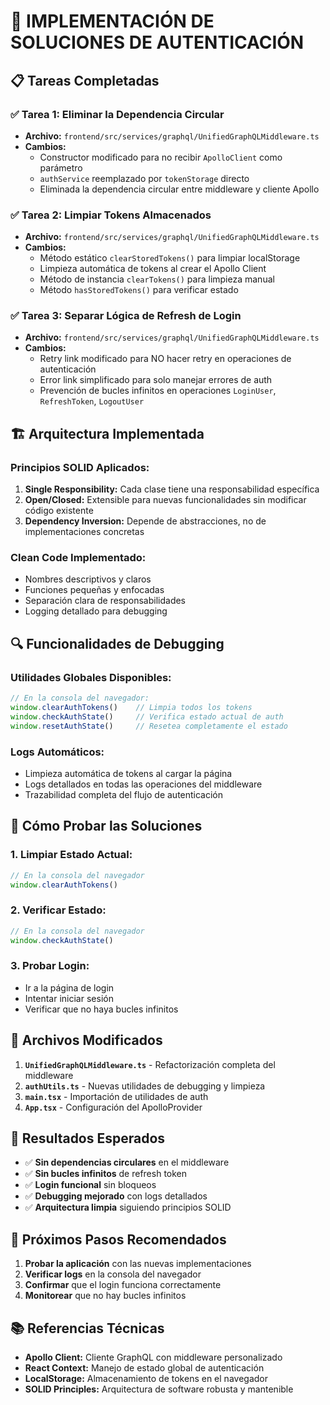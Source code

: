 # 🔧 **IMPLEMENTACIÓN DE SOLUCIONES DE AUTENTICACIÓN**

## 📋 **Tareas Completadas**

### ✅ **Tarea 1: Eliminar la Dependencia Circular**
- **Archivo:** `frontend/src/services/graphql/UnifiedGraphQLMiddleware.ts`
- **Cambios:**
  - Constructor modificado para no recibir `ApolloClient` como parámetro
  - `authService` reemplazado por `tokenStorage` directo
  - Eliminada la dependencia circular entre middleware y cliente Apollo

### ✅ **Tarea 2: Limpiar Tokens Almacenados**
- **Archivo:** `frontend/src/services/graphql/UnifiedGraphQLMiddleware.ts`
- **Cambios:**
  - Método estático `clearStoredTokens()` para limpiar localStorage
  - Limpieza automática de tokens al crear el Apollo Client
  - Método de instancia `clearTokens()` para limpieza manual
  - Método `hasStoredTokens()` para verificar estado

### ✅ **Tarea 3: Separar Lógica de Refresh de Login**
- **Archivo:** `frontend/src/services/graphql/UnifiedGraphQLMiddleware.ts`
- **Cambios:**
  - Retry link modificado para NO hacer retry en operaciones de autenticación
  - Error link simplificado para solo manejar errores de auth
  - Prevención de bucles infinitos en operaciones `LoginUser`, `RefreshToken`, `LogoutUser`

## 🏗️ **Arquitectura Implementada**

### **Principios SOLID Aplicados:**
1. **Single Responsibility:** Cada clase tiene una responsabilidad específica
2. **Open/Closed:** Extensible para nuevas funcionalidades sin modificar código existente
3. **Dependency Inversion:** Depende de abstracciones, no de implementaciones concretas

### **Clean Code Implementado:**
- Nombres descriptivos y claros
- Funciones pequeñas y enfocadas
- Separación clara de responsabilidades
- Logging detallado para debugging

## 🔍 **Funcionalidades de Debugging**

### **Utilidades Globales Disponibles:**
```javascript
// En la consola del navegador:
window.clearAuthTokens()    // Limpia todos los tokens
window.checkAuthState()     // Verifica estado actual de auth
window.resetAuthState()     // Resetea completamente el estado
```

### **Logs Automáticos:**
- Limpieza automática de tokens al cargar la página
- Logs detallados en todas las operaciones del middleware
- Trazabilidad completa del flujo de autenticación

## 🚀 **Cómo Probar las Soluciones**

### **1. Limpiar Estado Actual:**
```javascript
// En la consola del navegador
window.clearAuthTokens()
```

### **2. Verificar Estado:**
```javascript
// En la consola del navegador
window.checkAuthState()
```

### **3. Probar Login:**
- Ir a la página de login
- Intentar iniciar sesión
- Verificar que no haya bucles infinitos

## 📁 **Archivos Modificados**

1. **`UnifiedGraphQLMiddleware.ts`** - Refactorización completa del middleware
2. **`authUtils.ts`** - Nuevas utilidades de debugging y limpieza
3. **`main.tsx`** - Importación de utilidades de auth
4. **`App.tsx`** - Configuración del ApolloProvider

## 🎯 **Resultados Esperados**

- ✅ **Sin dependencias circulares** en el middleware
- ✅ **Sin bucles infinitos** de refresh token
- ✅ **Login funcional** sin bloqueos
- ✅ **Debugging mejorado** con logs detallados
- ✅ **Arquitectura limpia** siguiendo principios SOLID

## 🔧 **Próximos Pasos Recomendados**

1. **Probar la aplicación** con las nuevas implementaciones
2. **Verificar logs** en la consola del navegador
3. **Confirmar** que el login funciona correctamente
4. **Monitorear** que no hay bucles infinitos

## 📚 **Referencias Técnicas**

- **Apollo Client:** Cliente GraphQL con middleware personalizado
- **React Context:** Manejo de estado global de autenticación
- **LocalStorage:** Almacenamiento de tokens en el navegador
- **SOLID Principles:** Arquitectura de software robusta y mantenible
